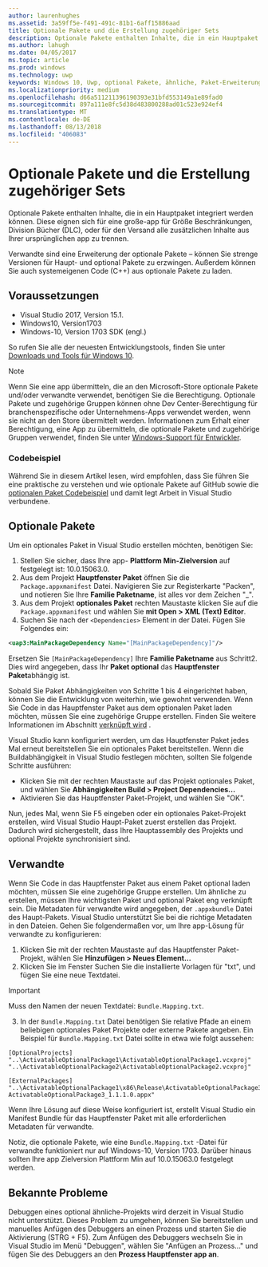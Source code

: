 ```yaml
---
author: laurenhughes
ms.assetid: 3a59ff5e-f491-491c-81b1-6aff15886aad
title: Optionale Pakete und die Erstellung zugehöriger Sets
description: Optionale Pakete enthalten Inhalte, die in ein Hauptpaket integriert werden können. Diese sind nützlich für herunterladbare Inhalte (DLC), da große Apps so im Hinblick auf Größenbeschränkungen geteilt werden, oder auch, um zusätzliche Inhalte getrennt von der ursprünglichen App zu liefern.
ms.author: lahugh
ms.date: 04/05/2017
ms.topic: article
ms.prod: windows
ms.technology: uwp
keywords: Windows 10, Uwp, optional Pakete, ähnliche, Paket-Erweiterung, visual studio
ms.localizationpriority: medium
ms.openlocfilehash: d66a511211396190393e31bfd553149a1e89fad0
ms.sourcegitcommit: 897a111e8fc5d38d483800288ad01c523e924ef4
ms.translationtype: MT
ms.contentlocale: de-DE
ms.lasthandoff: 08/13/2018
ms.locfileid: "406083"
---
```

# <a name="optional-packages-and-related-set-authoring"></a>Optionale Pakete und die Erstellung zugehöriger Sets
Optionale Pakete enthalten Inhalte, die in ein Hauptpaket integriert werden können. Diese eignen sich für eine große-app für Größe Beschränkungen, Division Bücher (DLC), oder für den Versand alle zusätzlichen Inhalte aus Ihrer ursprünglichen app zu trennen.

Verwandte sind eine Erweiterung der optionale Pakete – können Sie strenge Versionen für Haupt- und optional Pakete zu erzwingen. Außerdem können Sie auch systemeigenen Code (C++) aus optionale Pakete zu laden. 

## <a name="prerequisites"></a>Voraussetzungen

- Visual Studio 2017, Version 15.1.
- Windows10, Version1703
- Windows-10, Version 1703 SDK (engl.)

So rufen Sie alle der neuesten Entwicklungstools, finden Sie unter [Downloads und Tools für Windows 10](https://developer.microsoft.com/windows/downloads).

> [!NOTE]
> Wenn Sie eine app übermitteln, die an den Microsoft-Store optionale Pakete und/oder verwandte verwendet, benötigen Sie die Berechtigung. Optionale Pakete und zugehörige Gruppen können ohne Dev Center-Berechtigung für branchenspezifische oder Unternehmens-Apps verwendet werden, wenn sie nicht an den Store übermittelt werden. Informationen zum Erhalt einer Berechtigung, eine App zu übermitteln, die optionale Pakete und zugehörige Gruppen verwendet, finden Sie unter [Windows-Support für Entwickler](https://developer.microsoft.com/windows/support).

### <a name="code-sample"></a>Codebeispiel
Während Sie in diesem Artikel lesen, wird empfohlen, dass Sie führen Sie eine praktische zu verstehen und wie optionale Pakete auf GitHub sowie die [optionalen Paket Codebeispiel](https://github.com/AppInstaller/OptionalPackageSample) und damit legt Arbeit in Visual Studio verbundene.

## <a name="optional-packages"></a>Optionale Pakete
Um ein optionales Paket in Visual Studio erstellen möchten, benötigen Sie:
1. Stellen Sie sicher, dass Ihre app- **Plattform Min-Zielversion** auf festgelegt ist: 10.0.15063.0.
2. Aus dem Projekt **Hauptfenster Paket** öffnen Sie die `Package.appxmanifest` Datei. Navigieren Sie zur Registerkarte "Packen", und notieren Sie Ihre **Familie Paketname**, ist alles vor dem Zeichen "_".
3. Aus dem Projekt **optionales Paket** rechten Maustaste klicken Sie auf die `Package.appxmanifest` und wählen Sie **mit Open > XML (Text) Editor**.
4. Suchen Sie nach der `<Dependencies>` Element in der Datei. Fügen Sie Folgendes ein:

```XML
<uap3:MainPackageDependency Name="[MainPackageDependency]"/>
```

Ersetzen Sie `[MainPackageDependency]` Ihre **Familie Paketname** aus Schritt2. Dies wird angegeben, dass Ihr **Paket optional** das **Hauptfenster Paket**abhängig ist.

Sobald Sie Paket Abhängigkeiten von Schritte 1 bis 4 eingerichtet haben, können Sie die Entwicklung von weiterhin, wie gewohnt verwenden. Wenn Sie Code in das Hauptfenster Paket aus dem optionalen Paket laden möchten, müssen Sie eine zugehörige Gruppe erstellen. Finden Sie weitere Informationen im Abschnitt [verknüpft wird](#related_sets) .

Visual Studio kann konfiguriert werden, um das Hauptfenster Paket jedes Mal erneut bereitstellen Sie ein optionales Paket bereitstellen. Wenn die Buildabhängigkeit in Visual Studio festlegen möchten, sollten Sie folgende Schritte ausführen:

- Klicken Sie mit der rechten Maustaste auf das Projekt optionales Paket, und wählen Sie **Abhängigkeiten Build > Project Dependencies...**
- Aktivieren Sie das Hauptfenster Paket-Projekt, und wählen Sie "OK". 

Nun, jedes Mal, wenn Sie F5 eingeben oder ein optionales Paket-Projekt erstellen, wird Visual Studio Haupt-Paket zuerst erstellen das Projekt. Dadurch wird sichergestellt, dass Ihre Hauptassembly des Projekts und optional Projekte synchronisiert sind.

## Verwandte<a name="related_sets"></a>

Wenn Sie Code in das Hauptfenster Paket aus einem Paket optional laden möchten, müssen Sie eine zugehörige Gruppe erstellen. Um ähnliche zu erstellen, müssen Ihre wichtigsten Paket und optional Paket eng verknüpft sein. Die Metadaten für verwandte wird angegeben, der `.appxbundle` Datei des Haupt-Pakets. Visual Studio unterstützt Sie bei die richtige Metadaten in den Dateien. Gehen Sie folgendermaßen vor, um Ihre app-Lösung für verwandte zu konfigurieren:

1. Klicken Sie mit der rechten Maustaste auf das Hauptfenster Paket-Projekt, wählen Sie **Hinzufügen > Neues Element...**
2. Klicken Sie im Fenster Suchen Sie die installierte Vorlagen für "txt", und fügen Sie eine neue Textdatei.
> [!IMPORTANT]
> Muss den Namen der neuen Textdatei: `Bundle.Mapping.txt`.
3. In der `Bundle.Mapping.txt` Datei benötigen Sie relative Pfade an einem beliebigen optionales Paket Projekte oder externe Pakete angeben. Ein Beispiel für `Bundle.Mapping.txt` Datei sollte in etwa wie folgt aussehen:

```syntax
[OptionalProjects]
"..\ActivatableOptionalPackage1\ActivatableOptionalPackage1.vcxproj"
"..\ActivatableOptionalPackage2\ActivatableOptionalPackage2.vcxproj"

[ExternalPackages]
"..\ActivatableOptionalPackage1\x86\Release\ActivatableOptionalPackage3_1.1.1.0\ ActivatableOptionalPackage3_1.1.1.0.appx"
```

Wenn Ihre Lösung auf diese Weise konfiguriert ist, erstellt Visual Studio ein Manifest Bundle für das Hauptfenster Paket mit alle erforderlichen Metadaten für verwandte. 

Notiz, die optionale Pakete, wie eine `Bundle.Mapping.txt` -Datei für verwandte funktioniert nur auf Windows-10, Version 1703. Darüber hinaus sollten Ihre app Zielversion Plattform Min auf 10.0.15063.0 festgelegt werden.

## Bekannte Probleme<a name="known_issues"></a>

Debuggen eines optional ähnliche-Projekts wird derzeit in Visual Studio nicht unterstützt. Dieses Problem zu umgehen, können Sie bereitstellen und manuelles Anfügen des Debuggers an einen Prozess und starten Sie die Aktivierung (STRG + F5). Zum Anfügen des Debuggers wechseln Sie in Visual Studio im Menü "Debuggen", wählen Sie "Anfügen an Prozess..." und fügen Sie des Debuggers an den **Prozess Hauptfenster app an**.